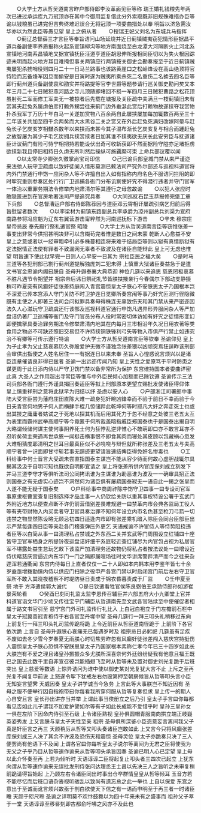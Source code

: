 <!-- { "loadSidebar": true } -->
　　○大学士方从哲吴道南言昨户部侍郎李汝革面见臣等称  瑞王婚礼钱粮先年两次已进过承运库九万冠顶亦在其中今御用监复借此分外索取既非旧规殊难措办臣等谕以钱粮虽已进完但吉典终难迟误合无将冠顶一项委曲措处以奉  明旨以济急需汝华亦以为然此臣等愚见望  皇上之俯从者
　　○授瑞王妃父刘名为东城兵马指挥
　　○蓟辽总督薛三才言臣等奉旨诘问山场延烧并近日蓟镇贼夷窃犯情形臣据昌平道兵备副使李养质报称火起系宣镇柳沟等地方南面烧至白龙潭大河隔断火止河北系宣镇地河南系昌镇地又据宣镇抚臣汪道亨道臣胡思伸所报相同臣切以为失火根因踪迹未明而起火地方耳目难掩但事关两镇应行两镇按关御史会勘奏报至于近日蓟镇贼夷屡犯杀掳哨役则四月二十一日马兰路事也该路黄崖口之松岭烽设在高山绝顶将官恃险而忘备烽军因旦而偷安是日寅时遂为贼夷所乘杀死二名重伤二名掳去四名臣等即行蓟州道兵备副使袁和勘实并将路提等官李世爵等题参请行巡关御史勘问矣又本年三月二十七日贼犯燕河路之寺儿顶随即堵回不损一军四月三日贼犯曹路之松花顶虽射死二军而修工军夫无一被掠者后先载在塘报及关臣疏中夫满旦一枝蓟镇旧未有赏其夫赶兔系属虏伯彦打赖外甥尝往来蓟门边外垂涎此赏后打赖物故遂挟夺我赏物扑杀我军丁万历十年白马一关遂加赏物八百余两自此屡挟屡加每加辄数百两至三十二年该关共加至四千余两矣而大水黑谷二关之赏又在外后赶兔死满妇改嫁阿晕与赶兔长子乞炭亥岁相讎杀数年以来挟而未甚今其子温布渐长乞炭亥复与相合而踵赶兔之故智屡为其少子毛乞炭拥兵挟赏挟者日加其谁不挟夷欲无厌长此安穷臣与抚道诸臣计议蓟门有险可恃宁相把持若能设伏出奇可收斩获即不然而据险守隘亦足堵拒虏欲挟新我且停旧相持日久虏无所利然后操纵可施覊縻可束  上命兵部议覆以闻
　　○以太常寺少卿张久徵掌尚宝司印信
　　○己巳谕兵部皇城门禁从来严谨迩来法弛人玩守卫疏虞以致奸徒阑入情形莫测已敕法司严究外尔部还与巡视科道官将内外门禁通行申饬一应闲杂人等不许擅自出入如有指称内府名色不服诘问拦阻的即时挐究重则参奏区处行行厂卫巡捕各衙门分布讥察使奸宄不得潜行违者并守门官军一体治以重罪务期法令修举内地肃清尔等其遵行之毋忽故谕
　　○以犯人张应时敢隐匿进到在官房地著法司严提追究具奏
　　○大同巡抚石昆玉恭报修完堡工章下兵部
　　○总督漕运户部右侍郎陈荐因与道臣邓云霄相讦屡疏引病乞归前后得旨慰留者数次
　　○以李梁材为蓟镇东路副总兵李承爵为凉州副总兵刘渠为宣府南路参将冯应魁为辽东右翼营游击甯粹然为河南巡抚标下游击
　　○辛未  穆宗庄皇帝忌辰  奉先殿行祭礼遣官祭  昭陵
　　○大学士方从哲吴道南言臣等窃惟张差一事变出非常今供招甚明决非可以含糊苟完者惟是数日之间未蒙  乾断人心愈益不安  皇上之意或者以一经审鞫牵引必多株蔓相连将来难于结局臣等则以狱有真情断狱有定法据情正法使有罪者不致漏网无辜者不致波及在诸臣自能辩此  皇上可无虑也惟望  明旨速下使此狱早完一日则人心早安一日其为  宗社臣民之福大矣
　　○是时马三道等各犯刑部已劄行蓟州道提解独庞刘二犯未得  上慎重大狱诸臣奏益急于是遣文书官金忠谕内阁曰朕自  圣母升遐奉襄大典恭迎  神位几筵以来追思  慈恩罔极哀慕不胜凡遇节令朔望并  祖宗帝后讳日祭祀礼节皆朕扶掖亲行今春偶尔下部动支静摄稍可昨夏突有风癫奸徒张差持庭闯入青宫震惊皇太子朕心不安朕思太子乃国根本岂不深爱已传本宫添人守门关防不时卫护连日览卿所奏宫闱等事乃奸宄叵测行径隐微既有主使之人即著三法司会问拟罪具奏毋得株连无辜致伤天和其门禁从来严密迩因法久人心滋玩守卫疏虞还行该部及巡视科道官通行申饬凡遇异形异服闲杂人等严加盘诘仍著厂卫巡捕等衙门及守门官员分布人役时常密切体访如有奸宄之徒情形变幻即便擒拏具奏治罪务期法令修举肃清内地其在内每月三市相沿年久况日用衣著等类食用之物必不可缺还照旧交易但不许持挟铜铁锋利弓矢等物入市俱严行禁止如违究治不宥卿等可传示遵行特谕
　　○大学士方从哲吴道南言臣等钦奉  圣谕仰见  皇上为子止孝为父止慈哀慕历久弥殷爱护无微不谨独念张差猥以凶顽突焉狂逞昨该刑部会审供出指使之人姓名居住一一有据连日以来未奉  圣旨人心惶惑讹言烦兴以是诸臣连章催请良非得已兹者  圣谕一出远迩传闻乃知  皇上天性之爱原笃于平时防患之谋更周于此日添内侍以严守卫饬门禁以备非常所为保护  东宫维持国本者委曲详密此真  大圣人之作用超出寻常臣等惟与中外臣民倾心加额而已除钦遵  圣谕传示三法司兵部各衙门遵行外谨具揭回奏适臣等拟上刑部原本更望立赐批发使诸臣得仰体  皇上慎重祥刑之意将此狱早为归结以纾  圣虑以安人心
　　○户部浙江司署郎中事陆大受言臣尝为藩府庄田直陈大难一疏身犯奸畹凶锋幸而不验于前日不幸而验于今日夫青宫何地男子何人而横肆手棍几惊储跸此乾坤何等时耶凡大奸之奔走死士也或出其技之庸庸者姑试之于死地以探其机而后用其死力于忽不经意之处彼三老五太互为表里而霸州武举高顺宁等今竟匿于何所哉盖暗指戚臣郑国泰也于是国泰出揭自明大略谓倾储何谋主使何事阴养死士何为狂悖乱逆非惟心不敢萌即口亦不敢言耳亦不忍听矣荷主荣遇再世承恩一闻梃击横事恨不即食其肉而寝处其皮顾以包藏祸心忽发大难相猜度耶清明之世耳目最真臣似不必哓哓与辩但就所称张差及三老五太与夫高顺宁者曾一识面即甘寸斩若事无踪迹更望请旨速结俾臣得免奸名惨毒也
　　○工科给事中何士晋言大受疏未尝直指国泰主谋岂不能从容少待而何故心虚胆战辄尔具揭其汲汲于自明可知也既欲自明即宜请之  皇上将张差所供内官庞保刘成立刻发下并马三道李守才等俱听法司公同拷讯谁为主谋谁为助恶谁为波及一一确审具招正法则国泰之有无虚实心迹岂不洞然何为诸臣俱有屡疏国泰寂无一语自此一揭之张皇而人遂不能无疑于国泰矣
　　○户科给事中商周祚陈中饬守卫四事一曰专设司官军事原隶枢曹宜查复旧制选择才品主事一人仍钦给关防以重其事权特设公署于玄武门外附近地方以便查点断不许仍前营借别差畏难规避一曰禁革内市会典各监局工役人等有夹带财物入内买卖者守卫官具奏治罪不知何年设立内市名色甚至枪刀弓箭一切违禁之物显然陈设略无顾忌初四日适逢内市即有张差乘机暗入除臣会同台臣部臣出示严禁每逢四日臣等亲赴各门稽查弹压外更乞  天语戒谕不许宦侍人等恃势阻挠违者臣等以白简从事一曰清理私占禁城之外东西二关并玄武等门周围设立红铺四十座皆守卫官军栖身之所提铃夜巡盘诘奸细干系匪轻近查红铺尽为内官包占视为私居官军不堪露处益生怠玩乞敕下该监严加清理务还故物仍将私占者按法议处一曰增设近侍伏睹慈庆宫逼近内东华门一门之隔即属喧场往时文华讲席警跸清严而今之往来杂遝浑若通衢闻  东宫内侍每日上直者仅仅一二十人即如本内韩本用李鉴年皆七十余岁盍亟增拨勤慎内侍以供应门扫除之役申严各宫门禁以时启闭宫门前后左右守卫官军所不敢入其晓夜稽察不时堤防昼日责成于锦衣昏暮责成于厂监
　　○壬申夏至祭  地于  方泽遣侯郭大诚代
　　○是日钦遣看牲官侯陈良弼伯王承勋侍郎孙如游崔景荣轮看
　　○癸酉巳刻司礼监太监李恩传召辅臣并六部五府大小九卿堂上官并科道官诣文华门少顷又传往宝宁门辅臣从哲道南先至文武各官陆续至中使催促者相属于路文书官引至  慈宁宫门外司礼监传行礼比入  上白冠白袍立于门左檐前石栏中  皇太子冠翼善冠青袍侍于右各官至丹墀中望  圣母几筵行一拜三叩头礼稍移过东向  上前复行一拜三叩头礼司监传跪将跪  上令近前臣从哲臣道南径跪于  上前阶下各官依次跪  上言自  圣母升遐朕心哀痛无已每遇岁时及  祖宗忌日必躬祀  几筵虽有足疾不废如去冬少雪今岁春夏无雨朕心时切焦劳昨忽有风癫奸徒张差闯入慈庆宫持挺伤人震惊皇太子朕心恐惧不安朕思皇太子乃国家根本素称仁孝今年已三十四岁如此长大朕岂有不爱之理且诸皇孙振振众多尤朕所深喜奈何外廷纷纷疑我有他意且福王既已之国去此数千里自非宣召彼岂能插翅飞至时从哲等未及置对御史刘光复跪于后班突出  皇上慈爱等数语  上惊异诘问为谁中使以御史某对光复犹大言不止  上斥之至再光复不闻复申前说  上怒遂令挐下犹戒左右勿殴第押至朝房候旨从哲等叩头言小臣无知妄言望霁  天威因奏  皇太子讲学诚当今急务  上言此等大事朕岂不知近因有  圣母之服不便举行因自指袍带曰你每看我所穿何服从哲等复奏但求  皇上传一的期人心自安且言  皇长孙出讲亦当并举  上谓此事当俟册立之后乃引  皇太子手言曰你每都看见否如此儿子谓我不加爱护譬如尔等有子如此长成能不爱惜乎时  皇孙三皇孙女一俱在左阶下因命内侍引至石级  上令诸臣熟视  皇孙俱圆帽青服南向拱立端正岐嶷英姿秀发  上又言朕与皇太子天性至亲  祖宗  圣母俱所深鉴小臣恣意妄言离间我父子真是奸臣言之再三  天颜稍厉从哲等又叩头奏诸臣岂敢如此  上又言今只将风癫张差庞保刘成三人决了其余不许波及恐伤天和震惊  圣母灵位  皇太子亦跪奏只决了三人便罢尚有他语下不及闻  上谓各官曰你每听皇太子说尔等离间为无君之臣将使我为无父之子乎乃目从哲等速作谕来从哲等叩头承旨因奏  圣谕已明人心已定望  皇上母以此介怀奏至再  上若为倾听时  天语谆谆二臣将起复止叩头者三四次已起立  上犹东向谓从哲等速作谕来无误批发刑侍张问达理丞王士昌以先决三人之旨听之未审复稍前跪请得旨始起  上乃顾左右令诸臣同出时事出仓卒群情皇皇从哲等倾耳  玉音方若不能尽忆而后班口语杂沓视听骇乱以致尚有遗忘总之此一举也  上自以保爱  东宫之意出于至诚而讹言烦兴故亟于剖白欲使天下信之有一语而申明至于再三者一时诸臣瞻  天颜于咫尺聆  圣谕之详明莫不欢忭鼓舞以为四十年来未有之盛事而  祖孙父子萃于一堂  天语谆谆至移晷刻即古都俞吁咈之风亦不及此也
